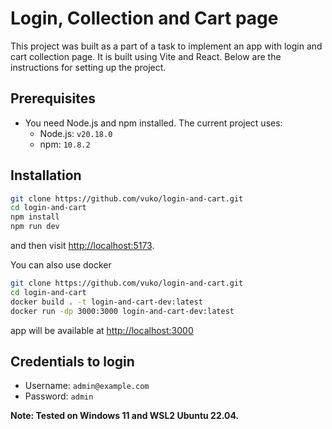 # Login, Collection and Cart page

This project was built as a part of a task to implement an app with login and cart collection page. It is built using Vite and React. Below are the instructions for setting up the project.

## Prerequisites

- You need Node.js and npm installed. The current project uses:
  - Node.js: `v20.18.0`
  - npm: `10.8.2`

## Installation

```bash
git clone https://github.com/vuko/login-and-cart.git
cd login-and-cart
npm install
npm run dev
```

and then visit [http://localhost:5173](http://localhost:5173).

You can also use docker

```bash
git clone https://github.com/vuko/login-and-cart.git
cd login-and-cart
docker build . -t login-and-cart-dev:latest
docker run -dp 3000:3000 login-and-cart-dev:latest
```

app will be available at [http://localhost:3000](http://localhost:3000)

## Credentials to login
- Username: `admin@example.com`
- Password: `admin`

<b>Note: Tested on Windows 11 and WSL2 Ubuntu 22.04.</b>
